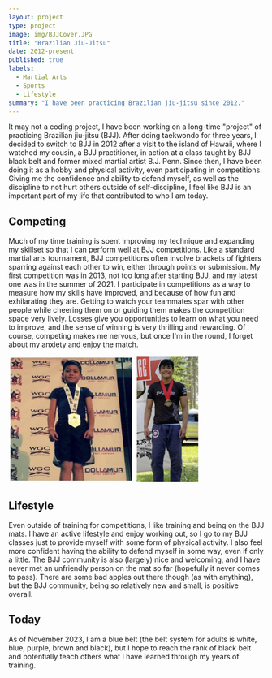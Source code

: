 ```yaml
---
layout: project
type: project
image: img/BJJCover.JPG
title: "Brazilian Jiu-Jitsu"
date: 2012-present
published: true
labels:
  - Martial Arts
  - Sports
  - Lifestyle
summary: "I have been practicing Brazilian jiu-jitsu since 2012."
---
```


It may not a coding project, I have been working on a long-time "project" of practicing Brazilian jiu-jitsu (BJJ). After doing taekwondo for three years, I decided to switch to BJJ in 2012 after a visit to the island of Hawaii, where I watched my cousin, a BJJ practitioner, in action at a class taught by BJJ black belt and former mixed martial artist B.J. Penn. Since then, I have been doing it as a hobby and physical activity, even participating in competitions. Giving me the confidence and ability to defend myself, as well as the discipline to not hurt others outside of self-discipline, I feel like BJJ is an important part of my life that contributed to who I am today.

## Competing

Much of my time training is spent improving my technique and expanding my skillset so that I can perform well at BJJ competitions. Like a standard martial arts tournament, BJJ competitions often involve brackets of fighters sparring against each other to win, either through points or submission. My first competition was in 2013, not too long after starting BJJ, and my latest one was in the summer of 2021. I participate in competitions as a way to measure how my skills have improved, and because of how fun and exhilarating they are. Getting to watch your teammates spar with other people while cheering them on or guiding them makes the competition space very lively. Losses give you opportunities to learn on what you need to improve, and the sense of winning is very thrilling and rewarding. Of course, competing makes me nervous, but once I'm in the round, I forget about my anxiety and enjoy the match.

<img height=250 src="../img/2013pic.jpg"> <img height=250 src="../img/2021pic.jpg">

## Lifestyle

Even outside of training for competitions, I like training and being on the BJJ mats. I have an active lifestyle and enjoy working out, so I go to my BJJ classes just to provide myself with some form of physical activity. I also feel more confident having the ability to defend myself in some way, even if only a little. The BJJ community is also (largely) nice and welcoming, and I have never met an unfriendly person on the mat so far (hopefully it never comes to pass). There are some bad apples out there though (as with anything), but the BJJ community, being so relatively new and small, is positive overall.

## Today

As of November 2023, I am a blue belt (the belt system for adults is white, blue, purple, brown and black), but I hope to reach the rank of black belt and potentially teach others what I have learned through my years of training.

